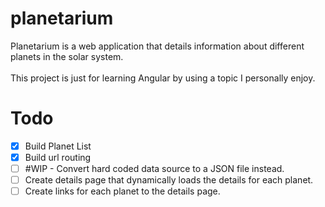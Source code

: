 # planetarium
Planetarium is a web application that details information about different planets in the solar system.
<br/>
<br/>
This project is just for learning Angular by using a topic I personally enjoy.

# Todo
- [x] Build Planet List
- [x] Build url routing
- [ ] #WIP - Convert hard coded data source to a JSON file instead.
- [ ] Create details page that dynamically loads the details for each planet.
- [ ] Create links for each planet to the details page.
